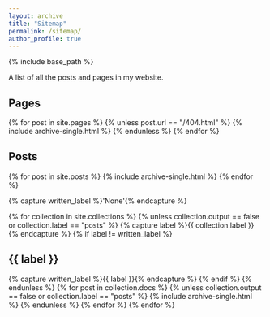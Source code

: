 ```yaml
---
layout: archive
title: "Sitemap"
permalink: /sitemap/
author_profile: true
---
```


{% include base_path %}

A list of all the posts and pages in my website.

<h2>Pages</h2>
{% for post in site.pages %}
{% unless post.url == "/404.html" %}
  {% include archive-single.html %}
{% endunless %}
{% endfor %}

<h2>Posts</h2>
{% for post in site.posts %}
  {% include archive-single.html %}
{% endfor %}

{% capture written_label %}'None'{% endcapture %}

{% for collection in site.collections %}
{% unless collection.output == false or collection.label == "posts" %}
  {% capture label %}{{ collection.label }}{% endcapture %}
  {% if label != written_label %}
  <h2>{{ label }}</h2>
  {% capture written_label %}{{ label }}{% endcapture %}
  {% endif %}
{% endunless %}
{% for post in collection.docs %}
  {% unless collection.output == false or collection.label == "posts" %}
  {% include archive-single.html %}
  {% endunless %}
{% endfor %}
{% endfor %}
